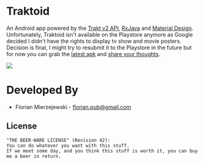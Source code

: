 Traktoid
===================

An Android app powered by the [Trakt v2 API](http://trakt.tv/), [RxJava](https://github.com/ReactiveX/RxJava) and [Material Design](http://www.google.com/design/spec/material-design/introduction.html).  
Unfortunately, Traktoid isn't available on the Playstore anymore as Google decided I didn't have the rights to display tv show and movie posters. Decision is final, I might try to resubmit it to the Playstore in the future but for now you can grab the [latest apk](https://github.com/florianmski/Traktoid/releases/latest) and [share your thoughts](https://plus.google.com/communities/113346133721976635769).

![](http://i.imgur.com/4BA20yx.png)

Developed By
============

* Florian Mierzejewski - <florian.pub@gmail.com>

License
-------

```
"THE BEER-WARE LICENSE" (Revision 42):
You can do whatever you want with this stuff. 
If we meet some day, and you think this stuff is worth it, you can buy me a beer in return.
```
